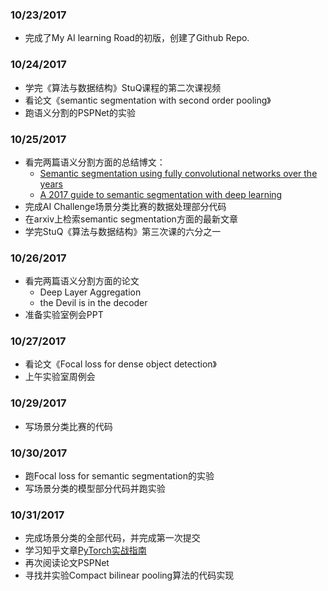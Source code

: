 ### 10/23/2017
- 完成了My AI learning Road的初版，创建了Github Repo.


### 10/24/2017
- 学完《算法与数据结构》StuQ课程的第二次课视频
- 看论文《semantic segmentation with second order pooling》
- 跑语义分割的PSPNet的实验


### 10/25/2017
- 看完两篇语义分割方面的总结博文：
  - [Semantic segmentation using fully convolutional networks over the years](https://meetshah1995.github.io/semantic-segmentation/deep-learning/pytorch/visdom/2017/06/01/semantic-segmentation-over-the-years.html)
  - [A 2017 guide to semantic segmentation with deep learning](http://blog.qure.ai/notes/semantic-segmentation-deep-learning-review)
- 完成AI Challenge场景分类比赛的数据处理部分代码
- 在arxiv上检索semantic segmentation方面的最新文章
- 学完StuQ《算法与数据结构》第三次课的六分之一


### 10/26/2017
- 看完两篇语义分割方面的论文
  - Deep Layer Aggregation
  - the Devil is in the decoder
- 准备实验室例会PPT


### 10/27/2017
- 看论文《Focal loss for dense object detection》
- 上午实验室周例会


### 10/29/2017
- 写场景分类比赛的代码


### 10/30/2017
- 跑Focal loss for semantic segmentation的实验
- 写场景分类的模型部分代码并跑实验

### 10/31/2017
- 完成场景分类的全部代码，并完成第一次提交
- 学习知乎文章[PyTorch实战指南](https://zhuanlan.zhihu.com/p/29024978)
- 再次阅读论文PSPNet
- 寻找并实验Compact bilinear pooling算法的代码实现
